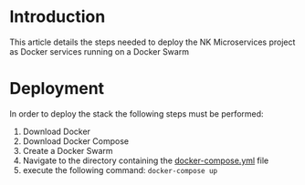 # Introduction

This article details the steps needed to deploy the NK Microservices project as Docker services running on a Docker Swarm

# Deployment

In order to deploy the stack the following steps must be performed:

1. Download Docker
2. Download Docker Compose
3. Create a Docker Swarm
4. Navigate to the directory containing the [docker-compose.yml](docker-compose.yml) file
5. execute the following command: ```docker-compose up```

